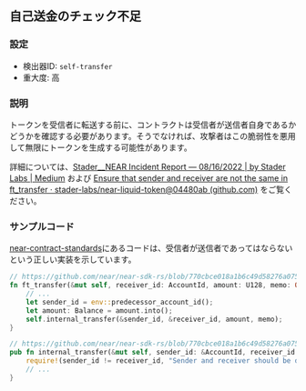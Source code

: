 
## 自己送金のチェック不足

### 設定

* 検出器ID: `self-transfer`
* 重大度: 高

### 説明

トークンを受信者に転送する前に、コントラクトは受信者が送信者自身であるかどうかを確認する必要があります。そうでなければ、攻撃者はこの脆弱性を悪用して無限にトークンを生成する可能性があります。

詳細については、[Stader\_\_NEAR Incident Report — 08/16/2022 | by Stader Labs | Medium](https://blog.staderlabs.com/stader-near-incident-report-08-16-2022-afe077ffd549) および [Ensure that sender and receiver are not the same in ft_transfer · stader-labs/near-liquid-token@04480ab (github.com)](https://github.com/stader-labs/near-liquid-token/commit/04480abe4585b75a663e1d7fae673da7d7fe7ea3) をご覧ください。

### サンプルコード

[near-contract-standards](https://github.com/near/near-sdk-rs/tree/master/near-contract-standards)にあるコードは、受信者が送信者であってはならないという正しい実装を示しています。

```rust
// https://github.com/near/near-sdk-rs/blob/770cbce018a1b6c49d58276a075ace3da96d6dc1/near-contract-standards/src/fungible_token/core_impl.rs#L121
fn ft_transfer(&mut self, receiver_id: AccountId, amount: U128, memo: Option<String>) {
    // ...
    let sender_id = env::predecessor_account_id();
    let amount: Balance = amount.into();
    self.internal_transfer(&sender_id, &receiver_id, amount, memo);
}

// https://github.com/near/near-sdk-rs/blob/770cbce018a1b6c49d58276a075ace3da96d6dc1/near-contract-standards/src/fungible_token/core_impl.rs#L93
pub fn internal_transfer(&mut self, sender_id: &AccountId, receiver_id: &AccountId, amount: Balance, memo: Option<String>) {
    require!(sender_id != receiver_id, "Sender and receiver should be different");
    // ...
}
```
